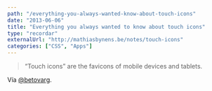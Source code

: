 ```yaml
---
path: "/everything-you-always-wanted-know-about-touch-icons"
date: "2013-06-06"
title: "Everything you always wanted to know about touch icons"
type: "recordar"
externalUrl: "http://mathiasbynens.be/notes/touch-icons"
categories: ["CSS", "Apps"]
---
```


> “Touch icons” are the favicons of mobile devices and tablets.

Vía [@betovarg](https://twitter.com/betovarg).